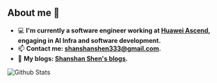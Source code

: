 ## About me 👋

- 💻 **I'm currently a software engineer working at [<u>Huawei Ascend</u>](https://www.hiascend.com/), engaging in AI Infra and software development.**
- 📫 **Contact me: [<u>shanshanshen333@gmail.com</u>](shanshanshen333@gmail.com).**
- 🌱 **My blogs: [<u>Shanshan Shen's blogs</u>](https://shen-shanshan.github.io/).**

<!-- 📃 -->

<!-- ### Languages & Tools

![Python](https://img.shields.io/badge/-Python-333333?style=flat-square&logo=Python)
![C++](https://img.shields.io/badge/-C++-333333?style=flat-square&logo=cplusplus)
![PyTorch](https://img.shields.io/badge/-PyTorch-333333?style=flat-square&logo=PyTorch)
![SpringBoot](https://img.shields.io/badge/-SpringBoot-333333?style=flat-square&logo=springboot)
![MySQL](https://img.shields.io/badge/-MySQL-333333?style=flat-square&logo=mysql)
![PostgreSQL](https://img.shields.io/badge/-PostgreSQL-333333?style=flat-square&logo=postgresql)
![Oracle](https://img.shields.io/badge/-Oracle-333333?style=flat-square&logo=oracle)
![Linux](https://img.shields.io/badge/-Linux-333333?style=flat&logo=Linux&logoColor=FCC624)
![Git](https://img.shields.io/badge/-Git-333333?style=flat-square&logo=git)
![GitHub](https://img.shields.io/badge/-GitHub-333333?style=flat-square&logo=github)
![Markdown](https://img.shields.io/badge/-Markdown-333333?style=flat&logo=markdown) -->

<!-- ### Activities -->

![Github Stats](https://github-readme-stats.vercel.app/api?username=shen-shanshan&count_private=true&show_icons=true&include_all_commits=true)

<!-- ![Top Langs](https://github-readme-stats.vercel.app/api/top-langs/?username=shen-shanshan&hide=TeX&layout=compact) -->

<!-- [![Zhang's github activity graph](https://github-readme-activity-graph.vercel.app/graph?username=shen-shanshan&theme=dracula)](https://github.com/shen-shanshan/github-readme-activity-graph) -->
